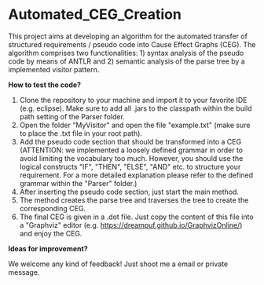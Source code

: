 # Automated_CEG_Creation
This project aims at developing an algorithm for the automated transfer of structured requirements / pseudo code into Cause Effect Graphs (CEG). The algorithm comprises two functionalities: 1) syntax analysis of the pseudo code by means of ANTLR and 2) semantic analysis of the parse tree by a implemented visitor pattern. 

**How to test the code?**
1) Clone the repository to your machine and import it to your favorite IDE (e.g. eclipse). Make sure to add all .jars to the classpath within the build path setting of the Parser folder.
2) Open the folder "MyVisitor" and open the file "example.txt" (make sure to place the .txt file in your root path).
3) Add the pseudo code section that should be transformed into a CEG (ATTENTION: we implemented a loosely defined grammar in order to avoid limiting the vocabulary too much. However, you should use the logical constructs "IF", "THEN", "ELSE", "AND" etc. to structure your requirement. For a more detailed explanation please refer to the defined grammar within the "Parser" folder.)
4) After inserting the pseudo code section, just start the main method.
5) The method creates the parse tree and traverses the tree to create the corresponding CEG. 
6) The final CEG is given in a .dot file. Just copy the content of this file into a "Graphviz" editor (e.g. https://dreampuf.github.io/GraphvizOnline/) and enjoy the CEG. 

**Ideas for improvement?**

We welcome any kind of feedback! Just shoot me a email or private message.
